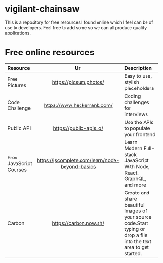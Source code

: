 # vigilant-chainsaw
This is a repository for free resources I found online which I feel can be of use to developers. Feel free to add some so we can all produce quality applications.

# Free online resources

| Resource      |            Url         |           Description            |
| :----------   | :---------------------: | :------------------------------- |
| Free Pictures | https://picsum.photos/ | Easy to use, stylish placeholders|
| Code Challenge| https://www.hackerrank.com/| Coding challenges for interviews|
|Public API | https://public-apis.io/ | Use the APIs to populate your frontend |
|Free JavaScript Courses| https://jscomplete.com/learn/node-beyond-basics | Learn Modern Full-stack JavaScript With Node, React, GraphQL, and more|
|Carbon | https://carbon.now.sh/ | Create and share beautiful images of your source code.Start typing or drop a file into the text area to get started.|
